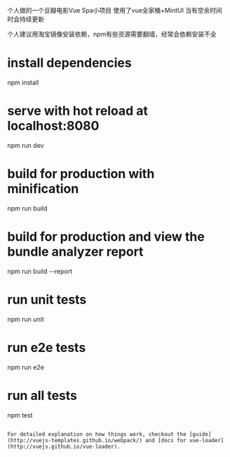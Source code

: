 个人做的一个豆瓣电影Vue Spa小项目 使用了vue全家桶+MintUI 当有空余时间时会持续更新

个人建议用淘宝镜像安装依赖，npm有些资源需要翻墙，经常会依赖安装不全
# install dependencies
npm install

# serve with hot reload at localhost:8080
npm run dev

# build for production with minification
npm run build

# build for production and view the bundle analyzer report
npm run build --report

# run unit tests
npm run unit

# run e2e tests
npm run e2e

# run all tests
npm test
```

For detailed explanation on how things work, checkout the [guide](http://vuejs-templates.github.io/webpack/) and [docs for vue-loader](http://vuejs.github.io/vue-loader).
